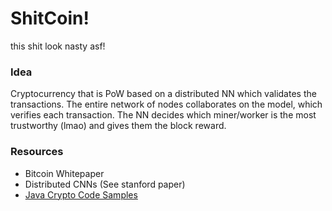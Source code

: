 # ShitCoin!
this shit look nasty asf!

### Idea
Cryptocurrency that is PoW based on a distributed NN which validates the transactions.
The entire network of nodes collaborates on the model, which verifies each transaction.
The NN decides which miner/worker is the most trustworthy (lmao) and gives them the block reward.

### Resources
- Bitcoin Whitepaper
- Distributed CNNs (See stanford paper)
- [Java Crypto Code Samples](https://docs.oracle.com/en/java/javase/17/security/java-cryptography-architecture-jca-reference-guide.html#GUID-ED6EDA78-8D20-4059-92E1-FBDDE4D3DFE6)
